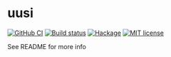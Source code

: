 # uusi

[![GitHub CI](https://github.com/berberman/uusi/workflows/CI/badge.svg)](https://github.com/berberman/uusi/actions)
[![Build status](https://img.shields.io/travis/berberman/uusi.svg?logo=travis)](https://travis-ci.org/berberman/uusi)
[![Hackage](https://img.shields.io/hackage/v/uusi.svg?logo=haskell)](https://hackage.haskell.org/package/uusi)
[![MIT license](https://img.shields.io/badge/license-MIT-blue.svg)](LICENSE)

See README for more info
